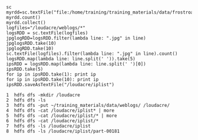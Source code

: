 ```{.python} 

sc
myrdd=sc.textFile("file:/home/training/training_materials/data/frostroad.txt")
myrdd.count()
myrdd.collect()
logfiles="/loudacre/weblogs/*"
logsRDD = sc.textFile(logfiles)
jpglogRDD=logsRDD.filter(lambda line: ".jpg" in line)
jpglogsRDD.take(10)
jpglogRDD.take(10)
sc.textFile(logfiles).filter(lambda line: ".jpg" in line).count()
logsRDD.map(lambda line: line.split(' ')).take(5)
ipsRDD = logsRDD.map(lambda line: line.split(' ')[0])
ipsRDD.take(5)
for ip in ipsRDD.take(1): print ip
for ip in ipsRDD.take(10): print ip
ipsRDD.saveAsTextFile("/loudacre/iplist")
```

    1  hdfs dfs -mkdir /loudacre
    2  hdfs dfs -ls
    3  hdfs dfs -put ~/training_materials/data/weblogs/ /loudacre/
    4  hdfs dfs -cat /loudacre/iplist* | more
    5  hdfs dfs -cat /loudacre/iplist/* | more
    6  hdfs dfs -cat /loudacre/iplist/*
    7  hdfs dfs -ls /loudacre/iplist
    8  hdfs dfs -ls /loudacre/iplist/part-00181
